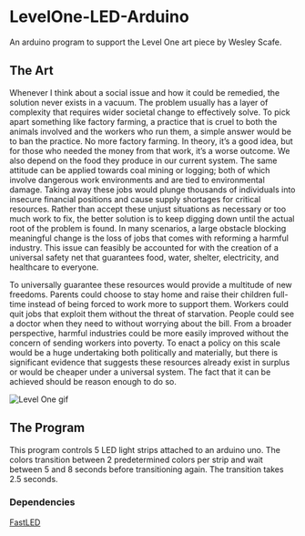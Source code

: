 # LevelOne-LED-Arduino

An arduino program to support the Level One art piece by Wesley Scafe.

## The Art

Whenever I think about a social issue and how it could be remedied, the solution never exists in a vacuum. The problem usually has a layer of complexity that requires wider societal change to effectively solve. To pick apart something like factory farming, a practice that is cruel to both the animals involved and the workers who run them, a simple answer would be to ban the practice. No more factory farming. In theory, it’s a good idea, but for those who needed the money from that work, it’s a worse outcome. We also depend on the food they produce in our current system. The same attitude can be applied towards coal mining or logging; both of which involve dangerous work environments and are tied to environmental damage. Taking away these jobs would plunge thousands of individuals into insecure financial positions and cause supply shortages for critical resources. Rather than accept these unjust situations as necessary or too much work to fix, the better solution is to keep digging down until the actual root of the problem is found. In many scenarios, a large obstacle blocking meaningful change is the loss of jobs that comes with reforming a harmful industry. This issue can feasibly be accounted for with the creation of a universal safety net that guarantees food, water, shelter, electricity, and healthcare to everyone.

To universally guarantee these resources would provide a multitude of new freedoms. Parents could choose to stay home and raise their children full-time instead of being forced to work more to support them. Workers could quit jobs that exploit them without the threat of starvation. People could see a doctor when they need to without worrying about the bill. From a broader perspective, harmful industries could be more easily improved without the concern of sending workers into poverty. To enact a policy on this scale would be a huge undertaking both politically and materially, but there is significant evidence that suggests these resources already exist in surplus or would be cheaper under a universal system. The fact that it can be achieved should be reason enough to do so.

![Level One gif](./assets/LevelOne.gif)

## The Program

This program controls 5 LED light strips attached to an arduino uno. The colors transition between 2 predetermined colors per strip and wait between 5 and 8 seconds before transitioning again. The transition takes 2.5 seconds.

### Dependencies

[FastLED](http://fastled.io/)
